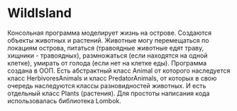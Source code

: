 # WildIsland

Консольная программа моделирует жизнь на острове. Создаются объекты животных и растений.
Животные могу перемещаться по локациям острова, питаться (травоядные животные едят траву, хищники - травоядных),
размножаться (если находятся на одной клетке), умирать от голода (если нет на клетке еды).
Программа создана в ООП. Есть абстрактный класс Animal от которого наследуется класс HerbivoresAnimals и класс PredatorAnimals, 
от которых в свою очередь наследуются классы разновидностей животных. И есть отдельный класс Plants (растения).
Для простоты написания кода использовалась библиотека Lombok.


